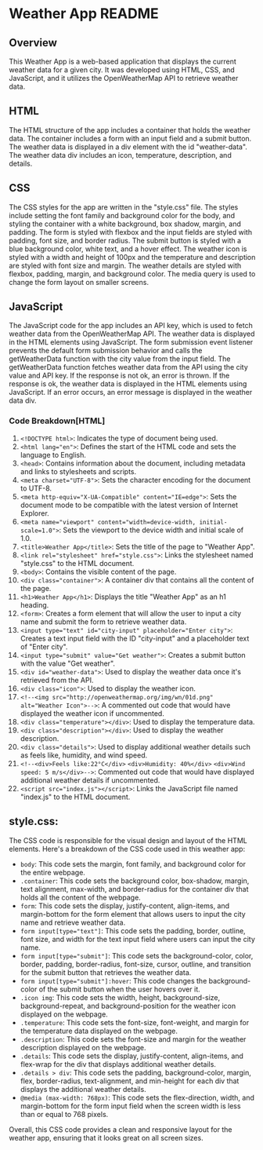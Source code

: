 # Weather App README

## Overview
This Weather App is a web-based application that displays the current weather data for a given city. It was developed using HTML, CSS, and JavaScript, and it utilizes the OpenWeatherMap API to retrieve weather data.

## HTML
The HTML structure of the app includes a container that holds the weather data. The container includes a form with an input field and a submit button. The weather data is displayed in a div element with the id "weather-data". The weather data div includes an icon, temperature, description, and details.

## CSS
The CSS styles for the app are written in the "style.css" file. The styles include setting the font family and background color for the body, and styling the container with a white background, box shadow, margin, and padding. The form is styled with flexbox and the input fields are styled with padding, font size, and border radius. The submit button is styled with a blue background color, white text, and a hover effect. The weather icon is styled with a width and height of 100px and the temperature and description are styled with font size and margin. The weather details are styled with flexbox, padding, margin, and background color. The media query is used to change the form layout on smaller screens.

## JavaScript
The JavaScript code for the app includes an API key, which is used to fetch weather data from the OpenWeatherMap API. The weather data is displayed in the HTML elements using JavaScript. The form submission event listener prevents the default form submission behavior and calls the getWeatherData function with the city value from the input field. The getWeatherData function fetches weather data from the API using the city value and API key. If the response is not ok, an error is thrown. If the response is ok, the weather data is displayed in the HTML elements using JavaScript. If an error occurs, an error message is displayed in the weather data div.

### Code Breakdown[HTML]
1. `<!DOCTYPE html>`: Indicates the type of document being used.
2. `<html lang="en">`: Defines the start of the HTML code and sets the language to English.
3. `<head>`: Contains information about the document, including metadata and links to stylesheets and scripts.
4. `<meta charset="UTF-8">`: Sets the character encoding for the document to UTF-8.
5. `<meta http-equiv="X-UA-Compatible" content="IE=edge">`: Sets the document mode to be compatible with the latest version of Internet Explorer.
6. `<meta name="viewport" content="width=device-width, initial-scale=1.0">`: Sets the viewport to the device width and initial scale of 1.0.
7. `<title>Weather App</title>`: Sets the title of the page to "Weather App".
8. `<link rel="stylesheet" href="style.css">`: Links the stylesheet named "style.css" to the HTML document.
9. `<body>`: Contains the visible content of the page.
10. `<div class="container">`: A container div that contains all the content of the page.
11. `<h1>Weather App</h1>`: Displays the title "Weather App" as an h1 heading.
12. `<form>`: Creates a form element that will allow the user to input a city name and submit the form to retrieve weather data.
13. `<input type="text" id="city-input" placeholder="Enter city">`: Creates a text input field with the ID "city-input" and a placeholder text of "Enter city".
14. `<input type="submit" value="Get weather">`: Creates a submit button with the value "Get weather".
15. `<div id="weather-data">`: Used to display the weather data once it's retrieved from the API.
16. `<div class="icon">`: Used to display the weather icon.
17. `<!--<img src="http://openweathermap.org/img/wn/01d.png" alt="Weather Icon">-->`: A commented out code that would have displayed the weather icon if uncommented.
18. `<div class="temperature"></div>`: Used to display the temperature data.
19. `<div class="description"></div>`: Used to display the weather description.
20. `<div class="details">`: Used to display additional weather details such as feels like, humidity, and wind speed.
21. `<!--<div>Feels like:22°C</div>`
    `<div>Humidity: 40%</div>`
    `<div>Wind speed: 5 m/s</div>-->`: Commented out code that would have displayed additional weather details if uncommented.
22. `<script src="index.js"></script>`: Links the JavaScript file named "index.js" to the HTML document.

## style.css:

The CSS code is responsible for the visual design and layout of the HTML elements. Here's a breakdown of the CSS code used in this weather app:

- `body`: This code sets the margin, font family, and background color for the entire webpage.
- `.container`: This code sets the background color, box-shadow, margin, text alignment, max-width, and border-radius for the container div that holds all the content of the webpage.
- `form`: This code sets the display, justify-content, align-items, and margin-bottom for the form element that allows users to input the city name and retrieve weather data.
- `form input[type="text"]`: This code sets the padding, border, outline, font size, and width for the text input field where users can input the city name.
- `form input[type="submit"]`: This code sets the background-color, color, border, padding, border-radius, font-size, cursor, outline, and transition for the submit button that retrieves the weather data.
- `form input[type="submit"]:hover`: This code changes the background-color of the submit button when the user hovers over it.
- `.icon img`: This code sets the width, height, background-size, background-repeat, and background-position for the weather icon displayed on the webpage.
- `.temperature`: This code sets the font-size, font-weight, and margin for the temperature data displayed on the webpage.
- `.description`: This code sets the font-size and margin for the weather description displayed on the webpage.
- `.details`: This code sets the display, justify-content, align-items, and flex-wrap for the div that displays additional weather details.
- `.details > div`: This code sets the padding, background-color, margin, flex, border-radius, text-alignment, and min-height for each div that displays the additional weather details.
- `@media (max-width: 768px)`: This code sets the flex-direction, width, and margin-bottom for the form input field when the screen width is less than or equal to 768 pixels.

Overall, this CSS code provides a clean and responsive layout for the weather app, ensuring that it looks great on all screen sizes.

